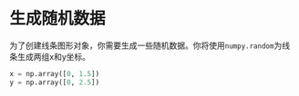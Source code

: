 # 生成随机数据

为了创建线条图形对象，你需要生成一些随机数据。你将使用`numpy.random`为线条生成两组x和y坐标。

```python
x = np.array([0, 1.5])
y = np.array([0, 2.5])
```

